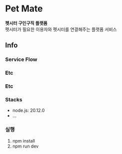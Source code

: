 # Pet Mate

**펫시터 구인구직 플랫폼**  
펫시터가 필요한 이용자와 펫시터를 연결해주는 플랫폼 서비스

## Info

### Service Flow

### Etc

### Etc

### Stacks

- node.js: 20.12.0
- ...

### 실행

1. npm install
2. npm run dev
